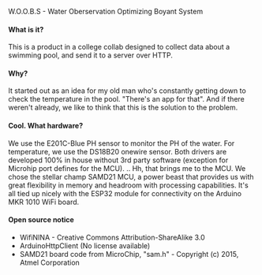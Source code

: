 W.O.O.B.S - Water Oberservation Optimizing Boyant System

#### What is it?
This is a product in a college collab designed to collect data about a
swimming pool, and send it to a server over HTTP. 

#### Why? 
It started out as an idea for my old man who's constantly getting down
to check the temperature in the pool. "There's an app for that". And if
there weren't already, we like to think that this is the solution to the problem. 

#### Cool. What hardware? 
We use the E201C-Blue PH sensor to monitor the PH of the water. 
For temperature, we use the DS18B20 onewire sensor. Both drivers are
developed 100% in house without 3rd party software (exception for Microhip port defines for the MCU).
.. Hh, that brings me to the MCU. We chose the stellar champ SAMD21 MCU, a power
beast that provides us with great flexibility in memory and headroom with processing
capabilities. It's all tied up nicely with the ESP32 module for connectivity on
the Arduino MKR 1010 WiFi board.

#### Open source notice
* WifiNINA - Creative Commons Attribution-ShareAlike 3.0
* ArduinoHttpClient (No license available)
* SAMD21 board code from MicroChip, "sam.h" - Copyright (c) 2015, Atmel Corporation
